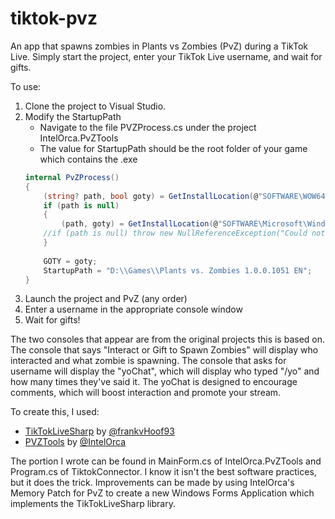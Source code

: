 # tiktok-pvz
An app that spawns zombies in Plants vs Zombies (PvZ) during a TikTok Live. Simply start the project, enter your TikTok Live username, and wait for gifts.

To use:
1. Clone the project to Visual Studio.
2. Modify the StartupPath
	- Navigate to the file PVZProcess.cs under the project IntelOrca.PvZTools
	- The value for StartupPath should be the root folder of your game which contains the .exe
	```cs
	internal PvZProcess()
	{
	    (string? path, bool goty) = GetInstallLocation(@"SOFTWARE\WOW6432Node\Microsoft\Windows\CurrentVersion\Uninstall", wow6432node: true);
	    if (path is null)
	    {
	        (path, goty) = GetInstallLocation(@"SOFTWARE\Microsoft\Windows\CurrentVersion\Uninstall", wow6432node: false);
		//if (path is null) throw new NullReferenceException("Could not find a Plants vs. Zombies installation.");
	    }
		
	    GOTY = goty;
	    StartupPath = "D:\\Games\\Plants vs. Zombies 1.0.0.1051 EN";
	}
	```
3. Launch the project and PvZ (any order)
4. Enter a username in the appropriate console window
5. Wait for gifts!

The two consoles that appear are from the original projects this is based on.
The console that says "Interact or Gift to Spawn Zombies" will display who interacted and what zombie is spawning.
The console that asks for username will display the "yoChat", which will display who typed "/yo" and how many times they've said it. 
The yoChat is designed to encourage comments, which will boost interaction and promote your stream.

To create this, I used:
- [TikTokLiveSharp](https://github.com/frankvHoof93/TikTokLiveSharp) by [@frankvHoof93](https://github.com/frankvHoof93)
- [PVZTools](https://github.com/IntelOrca/PVZTools) by [@IntelOrca](https://github.com/IntelOrca)

The portion I wrote can be found in MainForm.cs of IntelOrca.PvZTools and Program.cs of TiktokConnector.
I know it isn't the best software practices, but it does the trick.
Improvements can be made by using IntelOrca's Memory Patch for PvZ to create a new Windows Forms Application which implements the TikTokLiveSharp library.
